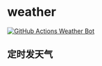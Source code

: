 

# weather
[![GitHub Actions Weather Bot](https://github.com/overstarry/weather/actions/workflows/main.yml/badge.svg)](https://github.com/overstarry/weather/actions/workflows/main.yml)
## 定时发天气
